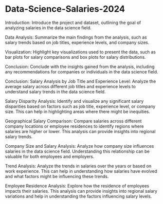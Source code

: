 # Data-Science-Salaries-2024

Introduction: Introduce the project and dataset, outlining the goal of analyzing salaries in the data science field.

Data Analysis: Summarize the main findings from the analysis, such as salary trends based on job titles, experience levels, and company sizes.

Visualization: Highlight key visualizations used to present the data, such as bar plots for salary comparisons and box plots for salary distributions.

Conclusion: Conclude with the insights gained from the analysis, including any recommendations for companies or individuals in the data science field.

Conclusion:
Salary Analysis by Job Title and Experience Level: Analyze the average salary across different job titles and experience levels to understand salary trends in the data science field.

Salary Disparity Analysis: Identify and visualize any significant salary disparities based on factors such as job title, experience level, or company size. This can help in highlighting areas where there might be inequities.

Geographical Salary Comparison: Compare salaries across different company locations or employee residences to identify regions where salaries are higher or lower. This analysis can provide insights into regional salary trends.

Company Size and Salary Analysis: Analyze how company size influences salaries in the data science field. Understanding this relationship can be valuable for both employees and employers.

Trend Analysis: Analyze the trends in salaries over the years or based on work experience. This can help in understanding how salaries have evolved and what factors might be influencing these trends.

Employee Residence Analysis: Explore how the residence of employees impacts their salaries. This analysis can provide insights into regional salary variations and help in understanding the factors influencing salary levels.
